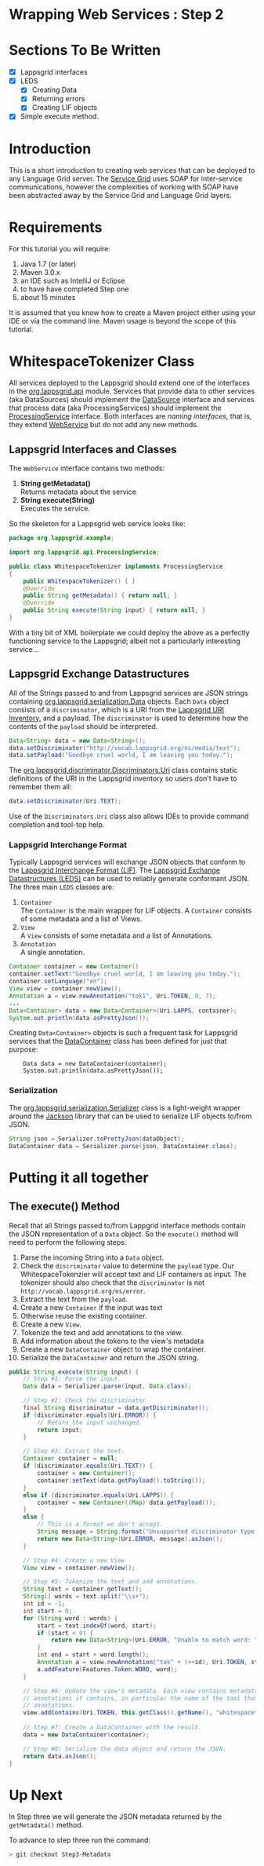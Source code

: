 Wrapping Web Services : Step 2
=====================

# Sections To Be Written

 - [x] Lappsgrid interfaces
 - [x] LEDS
   - [x] Creating Data
   - [x] Returning errors
   - [x] Creating LIF objects
 - [x] Simple execute method.   

# Introduction

This is a short introduction to creating web services that can be deployed to
any Language Grid server.  The [Service Grid](http://servicegrid.net/en/index.html) uses
SOAP for inter-service communications, however the complexities of working with SOAP
have been abstracted away by the Service Grid and Language Grid layers.

# Requirements

For this tutorial you will require:

1. Java 1.7 (or later)
1. Maven 3.0.x
1. an IDE such as IntelliJ or Eclipse
1. to have have completed Step one
1. about 15 minutes

It is assumed that you know how to create a Maven project either using your IDE or via
the command line.  Maven usage is beyond the scope of this tutorial.

# WhitespaceTokenizer Class

All services deployed to the Lappsgrid should extend one of the interfaces in the
[org.lappsgrid.api](https://lapps.github.io/org.lappsgrid.api) module.  Services that provide
data to other services (aka DataSources) should implement the [DataSource](http://lapps.github.io/org.lappsgrid.api/index.html?org/lappsgrid/api/DataSource.html) 
interface and services that process data (aka ProcessingServices) should implement the
[ProcessingService](http://lapps.github.io/org.lappsgrid.api/index.html?org/lappsgrid/api/ProcessingService.html)
interface.  Both interfaces are *naming interfaces*, that is, they extend [WebService](http://lapps.github.io/org.lappsgrid.api/index.html?org/lappsgrid/api/WebService.html)
but do not add any new methods.

## Lappsgrid Interfaces and Classes

The `WebService` interface contains two methods:

1. **String getMetadata()**<br/>
Returns metadata about the service
1. **String execute(String)**<br/>
Executes the service.

So the skeleton for a Lappsgrid web service looks like:

```java
package org.lappsgrid.example;

import org.lappsgrid.api.ProcessingService;

public class WhitespaceTokenizer implements ProcessingService
{
	public WhitespaceTokenizer() { }
	@Override
	public String getMetadata() { return null; }
	@Override
	public String execute(String input) { return null; }
}
```

With a tiny bit of XML boilerplate we could deploy the above as a perfectly functioning
service to the Lappsgrid; albeit not a particularly interesting service...


## Lappsgrid Exchange Datastructures

All of the Strings passed to and from Lappsgrid services are JSON strings containing
[org.lappsgrid.serialization.Data](http://lapps.github.io/org.lappsgrid.serialization/index.html?org/lappsgrid/serialization/Data.html)
objects.  Each `Data` object consists of a `discriminator`, which is a URI from the
[Lappsgrid URI Inventory](http://vocab.lappsgrid.org/discriminators.html), and a payload.
The `discriminator` is used to determine how the contents of the `payload` should be
interpreted.  

```java
Data<String> data = new Data<String>();
data.setDiscriminator("http://vocab.lappsgrid.org/ns/media/text");
data.setPayload("Goodbye cruel world, I am leaving you today.");
```

The
[org.lappsgrid.discriminator.Discriminators.Uri](http://lapps.github.io/org.lappsgrid.discriminator/index.html?org/lappsgrid/discriminator/Discriminators.html) 
class contains static definitions of the URI in the Lappsgrid inventory so users don't 
have to remember them all:

```java
data.setDiscriminator(Uri.TEXT);
```

Use of the `Discriminators.Uri` class also allows IDEs to provide command completion and
tool-top help.

### Lappsgrid Interchange Format

Typically Lappsgrid services will exchange JSON objects that conform to the [Lappsgrid Interchange
Format (LIF)](http://vocab.lappsgrid.org/schema/lif-schema.json). The [Lappsgrid Exchange Datastructures (LEDS)](http://github.com/lapps/org.lappsgrid.serialization)
can be used to reliably generate conformant JSON.  The three main `LEDS` classes are:

1. `Container`<br/>
The `Container` is the main wrapper for LIF objects.  A `Container` consists of some 
metadata and a list of Views.
1. `View`<br/>
A `View` consists of some metadata and a list of Annotations.
1. `Annotation`<br/>
A single annotation.


```java
Container container = new Container()
container.setText("Goodbye cruel world, I am leaving you today.");
container.setLanguage("en");
View view = container.newView();
Annotation a = view.newAnnotation("tok1", Uri.TOKEN, 0, 7);
...
Data<Container> data = new Data<Container>(Uri.LAPPS, container);
System.out.println(data.asPrettyJson());
```

Creating `Data<Container>` objects is such a frequent task for Lappsgrid services
that the [DataContainer](http://lapps.github.io/org.lappsgrid.serialization/index.html?org/lappsgrid/serialization/DataContainer.html)
 class has been defined for just that purpose:

```
	Data data = new DataContainer(container);
	System.out.println(data.asPrettyJson());
```
### Serialization

The [org.lappsgrid.serialization.Serializer](http://lapps.github.io/org.lappsgrid.serialization/index.html?org/lappsgrid/serialization/Serializer.html)
class is a light-weight wrapper around the [Jackson](https://github.org/FasterXML/Jackson) 
library that can be used to serialize LIF objects to/from JSON.

```java
String json = Serializer.toPrettyJson(dataObject);
DataContainer data = Serializer.parse(json, DataContainer.class);
```

# Putting it all together

## The execute() Method

Recall that all Strings passed to/from Lappgrid interface methods contain the JSON
representation of a `Data` object.  So the `execute()` method will need to perform the 
following steps:

1. Parse the incoming String into a `Data` object.
1. Check the `discriminator` value to determine the `payload` type.  Our WhitespaceTokenzier
will accept text and LIF containers as input.  The tokenizer should also check that
the `discriminator` is not `http://vocab.lappsgrid.org/ns/error`.
1. Extract the text from the `payload`.
  1. Create a new `Container` if the input was text
  1. Otherwise reuse the existing container.
1. Create a new `View`.
1. Tokenize the text and add annotations to the view.
1. Add information about the tokens to the view's metadata
1. Create a new `DataContainer` object to wrap the container.
1. Serialize the `DataContainer` and return the JSON string.

```java
public String execute(String input) {
	// Step #1: Parse the input.
	Data data = Serializer.parse(input, Data.class);

	// Step #2: Check the discriminator
	final String discriminator = data.getDiscriminator();
	if (discriminator.equals(Uri.ERROR)) {
		// Return the input unchanged.
		return input;
	}

	// Step #3: Extract the text.
	Container container = null;
	if (discriminator.equals(Uri.TEXT)) {
		container = new Container();
		container.setText(data.getPayload().toString());
	}
	else if (discriminator.equals(Uri.LAPPS)) {
		container = new Container((Map) data.getPayload());
	}
	else {
		// This is a format we don't accept.
		String message = String.format("Unsupported discriminator type: %s", discriminator);
		return new Data<String>(Uri.ERROR, message).asJson();
	}

	// Step #4: Create a new View
	View view = container.newView();

	// Step #5: Tokenize the text and add annotations.
	String text = container.getText();
	String[] words = text.split("\\s+");
	int id = -1;
	int start = 0;
	for (String word : words) {
		start = text.indexOf(word, start);
		if (start < 0) {
			return new Data<String>(Uri.ERROR, "Unable to match word: " + word).asJson();
		}
		int end = start + word.length();
		Annotation a = view.newAnnotation("tok" + (++id), Uri.TOKEN, start, end);
		a.addFeature(Features.Token.WORD, word);
	}

	// Step #6: Update the view's metadata. Each view contains metadata about the
	// annotations it contains, in particular the name of the tool that produced the
	// annotations.
	view.addContains(Uri.TOKEN, this.getClass().getName(), "whitespace");
	
	// Step #7: Create a DataContainer with the result.
	data = new DataContainer(container);

	// Step #8: Serialize the data object and return the JSON.
	return data.asJson();
}
```

# Up Next

In Step three we will generate the JSON metadata returned by the `getMetadata()` method.

To advance to step three run the command:

```bash
> git checkout Step3-Metadata
```
